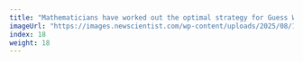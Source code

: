 ```yaml
---
title: "Mathematicians have worked out the optimal strategy for Guess Who?"
imageUrl: "https://images.newscientist.com/wp-content/uploads/2025/08/11112924/SEI_261512388.jpg?width=788"
index: 18
weight: 18
---
```

